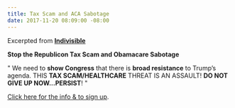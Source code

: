 ```yaml
---
title: Tax Scam and ACA Sabotage
date: 2017-11-20 08:09:00 -08:00
---
```


Excerpted from [**Indivisible**](https://www.indivisible.org/)

**Stop the Republicon Tax Scam and Obamacare Sabotage**

"  We need to **show Congress** that there is **broad resistance** to Trump’s agenda. THIS **TAX SCAM/HEALTHCARE** THREAT IS AN ASSAULT! **DO NOT GIVE UP NOW...PERSIST**!  "

[Click here for the info & to sign up](http://act.indivisible.org/event/local-actions/7476/signup/?akid=&zip=&source=email-1-for-you-19-for-me-fight-the-trumptaxscam-edition).

